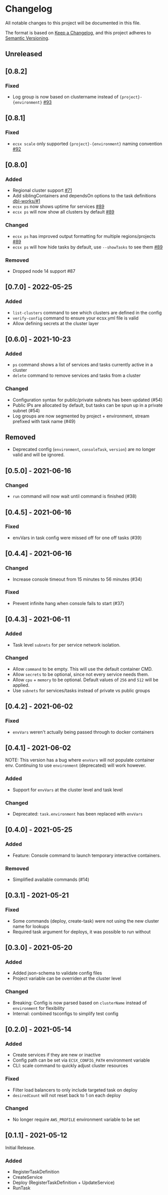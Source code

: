 # Changelog

All notable changes to this project will be documented in this file.

The format is based on [Keep a Changelog](https://keepachangelog.com/en/1.0.0/),
and this project adheres to [Semantic Versioning](https://semver.org/spec/v2.0.0.html).



## Unreleased



## [0.8.2]

### Fixed

- Log group is now based on clustername instead of `{project}-{environment}` [#93](https://github.com/marcqualie/ecsx/pull/93)



## [0.8.1]

### Fixed

- `ecsx scale` only supported `{project}-{environment}` naming convention [#92](https://github.com/marcqualie/ecsx/pull/92)



## [0.8.0]

### Added

- Regional cluster support [#71](https://github.com/marcqualie/ecsx/pull/71)
- Add siblingContainers and dependsOn options to the task definitions [dbl-works/#1](https://github.com/dbl-works/ecsx/pull/1)
- `ecsx ps` now shows uptime for services [#89](https://github.com/marcqualie/ecsx/pull/89)
- `ecsx ps` will now show all clusters by default [#89](https://github.com/marcqualie/ecsx/pull/89)

### Changed

- `ecsx ps` has improved output formatting for multiple regions/projects [#89](https://github.com/marcqualie/ecsx/pull/89)
- `ecsx ps` will how hide tasks by default, use `--showTasks` to see them [#89](https://github.com/marcqualie/ecsx/pull/89)

### Removed

- Dropped node 14 support #87



## [0.7.0] - 2022-05-25

### Added

- `list-clusters` command to see which clusters are defined in the config
- `verify-config` command to ensure your ecsx.yml file is valid
- Allow defining secrets at the cluster layer



## [0.6.0] - 2021-10-23

### Added

- `ps` command shows a list of services and tasks currently active in a cluster
- `delete` command to remove services and tasks from a cluster

### Changed

- Configuration syntax for public/private subnets has been updated (#54)
- Public IPs are allocated by default, but tasks can be spun up in a private subnet (#54)
- Log groups are now segmented by project + environment, stream prefixed with task name (#49)

## Removed

- Deprecated config (`environment`, `consoleTask`, `version`) are no longer valid and will be ignored.



## [0.5.0] - 2021-06-16

### Changed

- `run` command will now wait until command is finished (#38)



## [0.4.5] - 2021-06-16

### Fixed

- envVars in task config were missed off for one off tasks (#39)



## [0.4.4] - 2021-06-16

### Changed

- Increase console timeout from 15 minutes to 56 minutes (#34)

### Fixed

- Prevent infinite hang when console fails to start (#37)



## [0.4.3] - 2021-06-11

### Added

- Task level `subnets` for per service network isolation.

### Changed

- Allow `command` to be empty. This will use the default container CMD.
- Allow `secrets` to be optional, since not every service needs them.
- Allow `cpu` + `memory` to be optional. Default values of `256` and `512` will be applied.
- Use `subnets` for services/tasks instead of private vs public groups



## [0.4.2] - 2021-06-02

### Fixed

- `envVars` weren't actually being passed through to docker containers



## [0.4.1] - 2021-06-02

NOTE: This version has a bug where `envVars` will not populate container env. Continuing to use `environment` (deprecated) will work however.

### Added

- Support for `envVars` at the cluster level and task level

### Changed

- Deprecated: `task.environment` has been replaced with `envVars`



## [0.4.0] - 2021-05-25

### Added

- Feature: Console command to launch temporary interactive containers.

### Removed

- Simplified available commands (#14)



## [0.3.1] - 2021-05-21

### Fixed

- Some commands (deploy, create-task) were not using the new cluster name for lookups
- Required task argument for deploys, it was possible to run without



## [0.3.0] - 2021-05-20

### Added

- Added json-schema to validate config files
- Project variable can be overriden at the cluster level

### Changed

- Breaking: Config is now parsed based on `clusterName` instead of `environment` for flexibility
- Internal: combined tsconfigs to simplify test config



## [0.2.0] - 2021-05-14

### Added

- Create services if they are new or inactive
- Config path can be set via `ECSX_CONFIG_PATH` environment variable
- CLI: scale command to quickly adjust cluster resources

### Fixed

- Filter load balancers to only include targeted task on deploy
- `desiredCount` will not reset back to 1 on each deploy

### Changed

- No longer require `AWS_PROFILE` environment variable to be set



## [0.1.1] - 2021-05-12

Initial Release.

### Added

- RegisterTaskDefinition
- CreateService
- Deploy (RegisterTaskDefinition + UpdateService)
- RunTask
